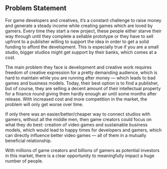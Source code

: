 ## Problem Statement
For game developers and creatives, it’s a constant challenge to raise money and generate a steady income while creating games which are loved by gamers. Every time they start a new project, these people either starve their way through until they complete a sellable prototype or they have to sell upfront to a publisher willing to support the idea in order to get a solid funding to afford the development. This is especially true if you are a small studio, bigger studios might get support by their banks, which comes at a cost.

The main problem they face is development and creative work requires freedom of creative expression for a pretty demanding audience, which is hard to maintain while you are running after money — which leads to bad games and business models. Today, their best option is to find a publisher, but of course, they are selling a decent amount of their intellectual property for a finance round giving them hardly enough air until some months after release. With increased cost and more competition in the market, the problem will only get worse over time.

If only there was an easier/better/cheaper way to connect studios with gamers, without all the middle men, then game creators could focus on what they do best: creation of video games and sustainable business models, which would lead to happy times for developers and gamers, which can directly influence better video games — all of them in a mutually beneficial relationship.

With millions of game creators and billions of gamers as potential investors in this market, there is a clear opportunity to meaningfully impact a huge number of people.
